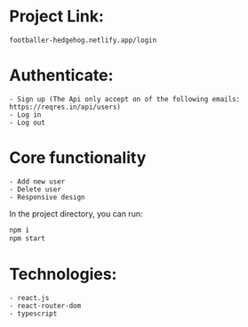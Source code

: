 # Project Link:

    footballer-hedgehog.netlify.app/login

# Authenticate:

    - Sign up (The Api only accept on of the following emails: https://reqres.in/api/users)
    - Log in
    - Log out

# Core functionality

    - Add new user
    - Delete user
    - Responsive design

In the project directory, you can run:

```sh
npm i
npm start
```

# Technologies:

    - react.js
    - react-router-dom
    - typescript
